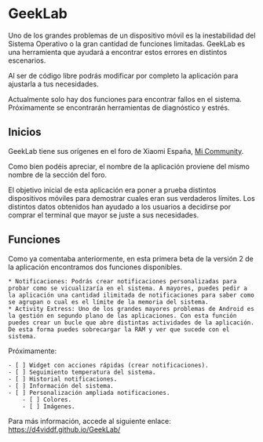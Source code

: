 # GeekLab
Uno de los grandes problemas de un dispositivo móvil es la inestabilidad del Sistema Operativo o la gran cantidad de funciones limitadas. GeekLab es una herramienta que ayudará a encontrar estos errores en distintos escenarios.

Al ser de código libre podrás modificar por completo la aplicación para ajustarla a tus necesidades.

Actualmente solo hay dos funciones para encontrar fallos en el sistema. Próximamente se encontrarán herramientas de diagnóstico y estrés.

## Inicios

GeekLab tiene sus orígenes en el foro de Xiaomi España, [Mi Community](https://c.mi.com/es/forum-2814-1.html). 

Como bien podéis apreciar, el nombre de la aplicación proviene del mismo nombre de la sección del foro.

El objetivo inicial de esta aplicación era poner a prueba distintos dispositivos móviles para demostrar cuales eran sus verdaderos límites. Los distintos datos obtenidos han ayudado a los usuarios a decidirse por comprar el terminal que mayor se juste a sus necesidades.

## Funciones

Como ya comentaba anteriormente, en esta primera beta de la versión 2 de la aplicación encontramos dos funciones disponibles.

    * Notificaciones: Podrás crear notificaciones personalizadas para probar como se vicualizaría en el sistema. A mayores, puedes pedir a la aplicación una cantidad ilimitada de notificaciones para saber como se agrupan o cual es el límite de la memoria del sistema.
    * Activity Extress: Uno de los grandes mayores problemas de Android es la gestión en segundo plano de las aplicaciones. Con esta función puedes crear un bucle que abre distintas actividades de la aplicación. De esta forma puedes sobrecargar la RAM y ver que sucede con el sistema.

Próximamente:

    - [ ] Widget con acciones rápidas (crear notificaciones).
    - [ ] Seguimiento temperatura del sistema.
    - [ ] Historial notificaciones.
    - [ ] Información del sistema.
    - [ ] Personalización ampliada notificaciones.
        - [ ] Colores.
        - [ ] Imágenes.

Para más información, accede al siguiente enlace: https://d4viddf.github.io/GeekLab/
